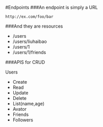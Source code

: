 
#Endpoints
###An endpoint is simply a URL 

```
http://ex.com/foo/bar
```

###And they are resources

- /users
- /users/liuhaibao 
- /users/1 
- /users/1/friends 


###APIS for CRUD

Users
- Create 
- Read
- Update
- Delete
- List(name,age)
- Avator
- Friends
- Followers


